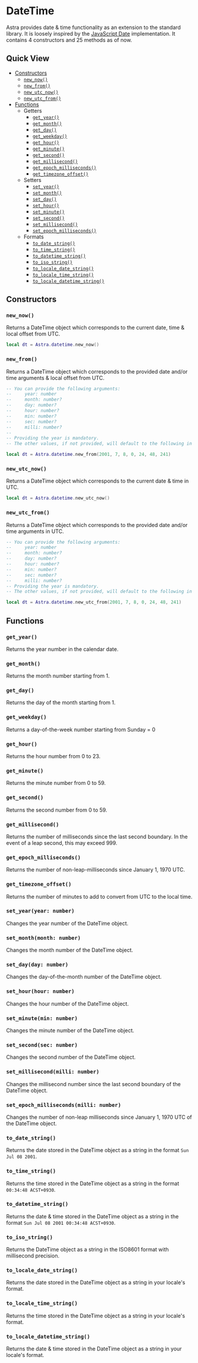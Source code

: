# DateTime

Astra provides date & time functionality as an extension to the standard library. It is loosely inspired by the [JavaScript Date](https://www.w3schools.com/jsref/jsref_obj_date.asp) implementation. It contains 4 constructors and 25 methods as of now.

## Quick View
- [Constructors](#constructors)
  - [`new_now()`](#new_now)
  - [`new_from()`](#new_from)
  - [`new_utc_now()`](#new_utc_now)
  - [`new_utc_from()`](#new_utc_from)
- [Functions](#functions)
  - Getters
    - [`get_year()`](#get_year)
    - [`get_month()`](#get_month)
    - [`get_day()`](#get_day)
    - [`get_weekday()`](#get_weekday)
    - [`get_hour()`](#get_hour)
    - [`get_minute()`](#get_minute)
    - [`get_second()`](#get_second)
    - [`get_millisecond()`](#get_millisecond)
    - [`get_epoch_milliseconds()`](#get_epoch_milliseconds)
    - [`get_timezone_offset()`](#get_timezone_offset)
  - Setters
    - [`set_year()`](#set_yearyear-number)
    - [`set_month()`](#set_monthmonth-number)
    - [`set_day()`](#set_dayday-number)
    - [`set_hour()`](#set_hourhour-number)
    - [`set_minute()`](#set_minutemin-number)
    - [`set_second()`](#set_secondsec-number)
    - [`set_millisecond()`](#set_millisecondmilli-number)
    - [`set_epoch_milliseconds()`](#set_epoch_millisecondsmilli-number)
  - Formats
    - [`to_date_string()`](#to_date_string)
    - [`to_time_string()`](#to_time_string)
    - [`to_datetime_string()`](#to_datetime_string)
    - [`to_iso_string()`](#to_iso_string)
    - [`to_locale_date_string()`](#to_locale_date_string)
    - [`to_locale_time_string()`](#to_locale_time_string)
    - [`to_locale_datetime_string()`](#to_locale_datetime_string)

## Constructors

### `new_now()`
Returns a DateTime object which corresponds to the current date, time & local offset from UTC.
```lua
local dt = Astra.datetime.new_now()
```

### `new_from()`
Returns a DateTime object which corresponds to the provided date and/or time arguments & local offset from UTC.
```lua
-- You can provide the following arguments:
--     year: number
--     month: number?
--     day: number?
--     hour: number?
--     min: number?
--     sec: number?
--     milli: number?
--
-- Providing the year is mandatory.
-- The other values, if not provided, will default to the following in respective order: 1, 1, 0, 0, 0, 0

local dt = Astra.datetime.new_from(2001, 7, 8, 0, 24, 48, 241)
```

### `new_utc_now()`
Returns a DateTime object which corresponds to the current date & time in UTC.
```lua
local dt = Astra.datetime.new_utc_now()
```

### `new_utc_from()`
Returns a DateTime object which corresponds to the provided date and/or time arguments in UTC.
```lua
-- You can provide the following arguments:
--     year: number
--     month: number?
--     day: number?
--     hour: number?
--     min: number?
--     sec: number?
--     milli: number?
-- Providing the year is mandatory.
-- The other values, if not provided, will default to the following in respective order: 1, 1, 0, 0, 0, 0

local dt = Astra.datetime.new_utc_from(2001, 7, 8, 0, 24, 48, 241)
```

## Functions

### `get_year()`
Returns the year number in the calendar date.

### `get_month()`
Returns the month number starting from 1.

### `get_day()`
Returns the day of the month starting from 1.

### `get_weekday()`
Returns a day-of-the-week number starting from Sunday = 0

### `get_hour()`
Returns the hour number from 0 to 23.

### `get_minute()`
Returns the minute number from 0 to 59.

### `get_second()`
Returns the second number from 0 to 59.

### `get_millisecond()`
Returns the number of milliseconds since the last second boundary.
In the event of a leap second, this may exceed 999.

### `get_epoch_milliseconds()`
Returns the number of non-leap-milliseconds since January 1, 1970 UTC.

### `get_timezone_offset()`
Returns the number of minutes to add to convert from UTC to the local time.

### `set_year(year: number)`
Changes the year number of the DateTime object.

### `set_month(month: number)`
Changes the month number of the DateTime object. 

### `set_day(day: number)`
Changes the day-of-the-month number of the DateTime object.

### `set_hour(hour: number)`
Changes the hour number of the DateTime object.

### `set_minute(min: number)`
Changes the minute number of the DateTime object.

### `set_second(sec: number)`
Changes the second number of the DateTime object.

### `set_millisecond(milli: number)`
Changes the millisecond number since the last second boundary of the DateTime object.

### `set_epoch_milliseconds(milli: number)`
Changes the number of non-leap milliseconds since January 1, 1970 UTC of the DateTime object.

### `to_date_string()`
Returns the date stored in the DateTime object as a string in the format `Sun Jul 08 2001`.

### `to_time_string()`
Returns the time stored in the DateTime object as a string in the format `00:34:48 ACST+0930`.

### `to_datetime_string()`
Returns the date & time stored in the DateTime object as a string in the format `Sun Jul 08 2001 00:34:48 ACST+0930`.

### `to_iso_string()`
Returns the DateTime object as a string in the ISO8601 format with millisecond precision.

### `to_locale_date_string()`
Returns the date stored in the DateTime object as a string in your locale's format.

### `to_locale_time_string()`
Returns the time stored in the DateTime object as a string in your locale's format.

### `to_locale_datetime_string()`
Returns the date & time stored in the DateTime object as a string in your locale's format.
